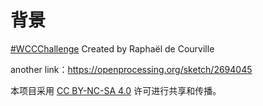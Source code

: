 # 背景

 [#WCCChallenge](https://openprocessing.org/curation/78544) Created by Raphaël de Courville 

 another link：https://openprocessing.org/sketch/2694045

 本项目采用 [CC BY-NC-SA 4.0](https://creativecommons.org/licenses/by-nc-sa/4.0/) 许可进行共享和传播。
